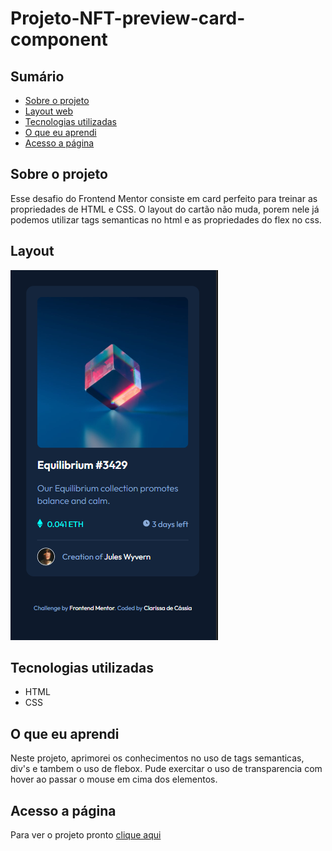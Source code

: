 # Projeto-NFT-preview-card-component

## Sumário

  - [Sobre o projeto](#sobreoprojeto)
  - [Layout web](#layout-web)
  - [Tecnologias utilizadas](#tecnologias-utilizadas)
  - [O que eu aprendi](#o-que-eu-aprendi)
  - [Acesso a página](#acesso-a-página)

## Sobre o projeto

Esse desafio do Frontend Mentor consiste em  card perfeito  para treinar as propriedades de HTML e CSS. O layout do cartão não muda, porem nele já podemos utilizar tags semanticas no html e as propriedades do flex no css.


 ## Layout 

 <img src="src/images/nft-card.png" alt="">

<br>

 

## Tecnologias utilizadas

- HTML 
- CSS 

## O que eu aprendi

Neste projeto, aprimorei os conhecimentos no uso de tags semanticas, div's e tambem o uso de flebox. Pude exercitar o uso de transparencia com hover ao passar o mouse em cima dos elementos.


## Acesso a página

Para ver o projeto pronto [clique aqui ](https://claricassia.github.io/Projeto-NFT-preview-card-component/)












